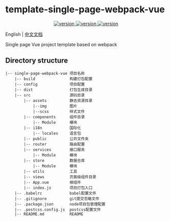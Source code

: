 # template-single-page-webpack-vue

<p align="center">
    <a href="https://github.com/misitebao/template-multi-page-vue-ssr" target="_blank" rel="noopener noreferrer">
        <img src="https://img.shields.io/github/repo-size/misitebao/template-single-page-webpack-vue?style=for-the-badge" alt="version"/>
    </a>
    <a href="https://github.com/misitebao/template-multi-page-vue-ssr" target="_blank" rel="noopener noreferrer">
        <img src="https://img.shields.io/github/v/release/misitebao/template-single-page-webpack-vue?style=for-the-badge" alt="version"/>
    </a>
    <a href="https://github.com/misitebao/template-multi-page-vue-ssr" target="_blank" rel="noopener noreferrer">
        <img src="https://img.shields.io/github/license/misitebao/template-single-page-webpack-vue?style=for-the-badge" alt="version"/>
    </a>
</p>

English | [中文文档](README_zh.md)

Single page Vue project template based on webpack

## Directory structure
```
|-- single-page-webpack-vue 项目名称
    |-- build               构建打包配置
    |-- config              项目配置
    |-- dist                打包生成目录
    |-- src                 源码目录
        |-- assets          静态资源目录
            |--img          图片
            |--scss         样式文件
        |-- components      组件目录
            |-- Module      模块
        |-- i18n            国际化
            |-- locales     语言包
        |-- public          公共文件夹
        |-- router          路由配置
        |-- services        接口服务
            |-- Module      模块
        |-- store           数据仓库
            |-- Module      模块
        |-- utils           工具
        |-- views           页面级组件目录
        |-- App.vue         根组件
        |-- index.js        项目打包入口
    |-- .babelrc            babel配置文件
    |-- .gitignore          git提交忽略文件
    |-- .package.json       node项目包管理配置
    |-- .postcss.config.js  postcss配置文件
    |-- README.md           README
```

